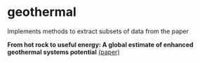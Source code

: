 # geothermal

Implements methods to extract subsets of data from the paper

__From hot rock to useful energy: A global estimate of enhanced geothermal systems potential__
[(paper)](https://www.sciencedirect.com/science/article/pii/S0306261920312551?casa_token=fYEMDkazf3kAAAAA:aD1Jop6G5op5XKOXpgGSS3Fm_lgLkhXTyecYZ9xO8OgDWdGeaIqLtNLVCuaPBcE6IiVbYLW-0g)